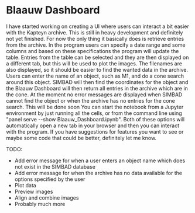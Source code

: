 # Blaauw Dashboard
I have started working on creating a UI where users can interact a bit easier with the Kapteyn archive. This is still in heavy development and definitely not yet finished. For now the only thing it basically does is retrieve entries from the archive. In the program users can specify a date range and some columns and based on these specifications the program will update the table. Entries from the table can be selected and they are then displayed on a different tab, but this will be used to plot the images. The filenames are also displayed, so it should be easier to find the wanted data in the archive. Users can enter the name of an object, such as M1, and do a cone search around this object. SIMBAD will then find the coordinates for the object and the Blaauw Dashboard will then return all entries in the archive which are in the cone. At the moment no error messages are displayed when SIMBAD cannot find the object or when the archive has no entries for the cone search. This will be done soon
You can start the notebook from a Jupyter environment by just running all the cells, or from the command line using "panel serve --show Blaauw_Dashboard.ipynb". Both of these options will automatically open a new tab in your browser and then you can interact with the program.
If you have suggestions for features you want to see or maybe some code that could be better, definitely let me know.

TODO:
- Add error message for when a user enters an object name which does not exist in the SIMBAD database
- Add error message for when the archive has no data available for the options specified by the user
- Plot data
- Preview images
- Align and combine images
- Probably much more
